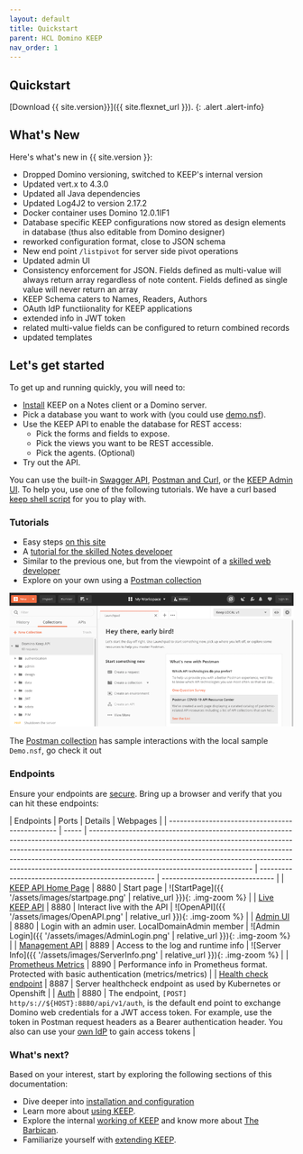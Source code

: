 ```yaml
---
layout: default
title: Quickstart
parent: HCL Domino KEEP
nav_order: 1
---
```


## Quickstart

[Download {{ site.version}}]({{ site.flexnet_url }}).
{: .alert .alert-info}

## What's New

Here's what's new in {{ site.version }}:

- Dropped Domino versioning, switched to KEEP's internal version
- Updated vert.x to 4.3.0
- Updated all Java dependencies
- Updated Log4J2 to version 2.17.2
- Docker container uses Domino 12.0.1IF1
- Database specific KEEP configurations now stored as design elements in database (thus also editable from Domino designer)
- reworked configuration format, close to JSON schema
- New end point `/listpivot` for server side pivot operations
- Updated admin UI
- Consistency enforcement for JSON. Fields defined as multi-value will always return array regardless of note content. Fields defined as single value will never return an array
- KEEP Schema caters to Names, Readers, Authors
- OAuth IdP functiionality for KEEP applications
- extended info in JWT token
- related multi-value fields can be configured to return combined records
- updated templates

## Let's get started

To get up and running quickly, you will need to:

- [Install](../installconfig/index) KEEP on a Notes client or a Domino server.
- Pick a database you want to work with (you could use [demo.nsf](../references/downloads)).
- Use the KEEP API to enable the database for REST access:
  - Pick the forms and fields to expose.
  - Pick the views you want to be REST accessible.
  - Pick the agents. (Optional)
- Try out the API.

You can use the built-in [Swagger API](../tutorial/swagger), [Postman and Curl](../tutorial/postmancurl), or the [KEEP Admin UI](../tutorial/adminui). To help you, use one of the following tutorials. We have a curl based [keep shell script](../references/downloads) for you to play with.

### Tutorials

- Easy steps [on this site](../tutorial)
- A [tutorial for the skilled Notes developer](https://opensource.hcltechsw.com/domino-keep-tutorials/pages/todo/index)
- Similar to the previous one, but from the viewpoint of a [skilled web developer](https://opensource.hcltechsw.com/domino-keep-tutorials/pages/domino-new/index#pre-requisites)
- Explore on your own using a [Postman collection](../references/downloads)

![OpenAPI](../assets/images/postman.png)

The [Postman collection](../references/downloads) has sample interactions with the local sample `Demo.nsf`, go check it out

### Endpoints

Ensure your endpoints are [secure](../installconfig/configuration/security/securingKEEPEndpoints.md).
Bring up a browser and verify that you can hit these endpoints:

| Endpoints                                       | Ports | Details                                                                                                                                                                                                                                                                                                                                                               | Webpages                                          |
| ----------------------------------------------- | ----- | --------------------------------------------------------------------------------------------------------------------------------------------------------------------------------------------------------------------------------------------------------------------------------------------------------------------------------------------------------------------- | ------------------------------------------------- | ------------------------------- |
| [KEEP API Home Page](http://localhost:8880/)    | 8880  | Start page                                                                                                                                                                                                                                                                                                                                                            | ![StartPage]({{ '/assets/images/startpage.png'    | relative_url }}){: .img-zoom %} |
| [Live KEEP API](http://localhost:8880/openapi/index.html?url=/api/v1/schema/openapi.core.json) | 8880  | Interact live with the API                                                                                                                                                                                                                                                                                                                                            | ![OpenAPI]({{ '/assets/images/OpenAPI.png'        | relative_url }}){: .img-zoom %} |
| [Admin UI](http://localhost:8880/admin/ui/)      | 8880  | Login with an admin user. LocalDomainAdmin member                                                                                                                                                                                                                                                                                                                     | ![Admin Login]({{ '/assets/images/AdminLogin.png' | relative_url }}){: .img-zoom %} |
| [Management API](http://localhost:8889/)        | 8889  | Access to the log and runtime info                                                                                                                                                                                                                                                                                                                                    | ![Server Info]({{ '/assets/images/ServerInfo.png' | relative_url }}){: .img-zoom %} |
| [Prometheus Metrics](http://localhost:8890/)    | 8890  | Performance info in Prometheus format. Protected with basic authentication (metrics/metrics)                                                                                                                                                                                                                                                                          |
| [Health check endpoint](http://localhost:8887/) | 8887  | Server healthcheck endpoint as used by Kubernetes or Openshift                                                                                                                                                                                                                                                                                                        |
| [Auth](http://localhost:8880/api/v1/auth)       | 8880  | The endpoint, `[POST] http/s://${HOST}:8880/api/v1/auth`, is the default end point to exchange Domino web credentials for a JWT access token. For example, use the token in Postman request headers as a Bearer authentication header. You also can use your [own IdP](../installconfig/configuration/security/configuringIdentityProvider/) to gain access tokens |

### What's next?

Based on your interest, start by exploring the following sections of this documentation:

- Dive deeper into [installation and configuration](../installconfig/index)
- Learn more about [using KEEP](../usingkeep/index).
- Explore the internal [working of KEEP](../howkeepworks/index) and know more about [The Barbican](../howkeepworks/barbican).
- Familiarize yourself with [extending KEEP](../extendingkeep/index).
